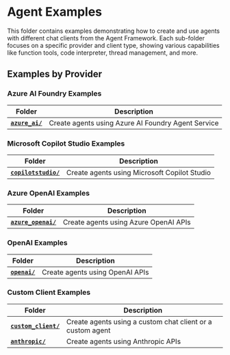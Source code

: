 # Agent Examples

This folder contains examples demonstrating how to create and use agents with different chat clients from the Agent Framework. Each sub-folder focuses on a specific provider and client type, showing various capabilities like function tools, code interpreter, thread management, and more.

## Examples by Provider

### Azure AI Foundry Examples

| Folder | Description |
|--------|-------------|
| **[`azure_ai/`](azure_ai/)** | Create agents using Azure AI Foundry Agent Service |

### Microsoft Copilot Studio Examples

| Folder | Description |
|--------|-------------|
| **[`copilotstudio/`](copilotstudio/)** | Create agents using Microsoft Copilot Studio |

### Azure OpenAI Examples

| Folder | Description |
|--------|-------------|
| **[`azure_openai/`](azure_openai/)** | Create agents using Azure OpenAI APIs |

### OpenAI Examples

| Folder | Description |
|--------|-------------|
| **[`openai/`](openai/)** | Create agents using OpenAI APIs |

### Custom Client Examples

| Folder | Description |
|--------|-------------|
| **[`custom_client/`](custom_client/)** | Create agents using a custom chat client or a custom agent |
| **[`anthropic/`](anthropic/)** | Create agents using Anthropic APIs |
